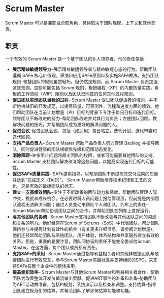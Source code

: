 
# Scrum Master

Scrum Master 可以是兼职或全职角色，具体取决于团队规模，上下文和其他职责。

## 职责

一个有效的 Scrum Master 是一个基于团队的仆人领导者，他的责任包括：

* **展示精益敏捷领导力**–展示精益敏捷领导者与精益敏捷心态的行为。帮助团队遵循 SAFe 核心价值观，采纳和应用SAFe原则以及实施SAFe做法。支持团队规则–敏捷团队的规则虽然轻巧，但仍然是规则，而 Scrum Master 负责加强这些规则。这些可能包括 Scrum 规则，极限编程（XP）的内置质量实践，看板的工作流程（WIP）限制以及团队已同意的任何其他过程规则。
* **促进团队实现团队目标的过程**– Scrum Master 受过团队促进者的培训，并不断地挑战旧的开发规范，以提高质量，可预测性，流程和速度方面的绩效。他们帮助团队在当前计划增量（PI）目标的背景下专注于每日目标和迭代目标。领导团队不断改进的努力–帮助团队改进并对其行为负责；方便团队回顾。教解决问题的技巧，并帮助团队成为更好的解决问题的人。
* **促进会议**–促进团队会议，包括（如适用）每日站立，迭代计划，迭代审查和迭代回顾。
* **支持产品负责人**– Scrum Master 帮助产品负责人努力管理 Backlog 并指导团队，同时促进健康的团队根据优先级和范围动态变化。
* **消除障碍**–许多阻止问题将超出团队的权限，或者可能需要其他团队的支持。 Scrum Master 支持团队解决和消除这些问题，以提高实现迭代目标的可能性。
* **促进SAFe质量实践**– SAFe提供指导，以帮助团队不断提高其交付成果的质量并达到“完成定义（DoD）”。 Scrum Master帮助培养技术纪律和工艺的文化，这是有效的敏捷团队的标志。
* **建立一支高绩效团队**–专注于不断改善的团队动力和绩效。帮助团队管理人际冲突，挑战和成长机会。在必要时将人员问题上报给管理层，但前提是内部团队流程无法解决问题；通过人员变动来帮助个人和团队。列车上的责任– Scrum Master帮助协调团队之间的合作，并帮助团队在列车上良好运行。
* **与其他团队的协调**– Scrum Master支持团队不断改善与其他团队之间的沟通和关系的努力。他们经常在Scrum of Scrums（SoS）中代表团队，帮助团队保持参与并提高计划有效性的机会（有关更多详细信息，请参阅计划增量）。他们还经常帮助团队与系统团队，用户体验，体系结构和共享服务建立有效的关系。但是，重要的是要注意，团队间协调的责任不能完全委派给Scrum Master。在这方面，每个团队成员都有责任。
* **支持SAFe的采用**– Scrum Master通过指导利益相关者和其他非敏捷团队与敏捷团队进行有效交互，参与Scrum Master实践社区并支持组织的SPC，来支持SAFe在整个企业中的整体采用。
* **提高组织效率**– Scrum Master与其他Scrum Master和利益相关者合作，帮助团队为改善整体开发价值流做出贡献。促进ART事件的准备和准备–协助团队为ART活动做准备，包括PI规划，系统演示以及检查和调整。支持估算–指导团队建立规范化的估算，并帮助团队了解如何估算功能和功能。
